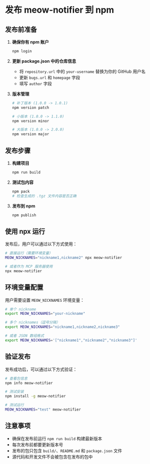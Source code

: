 # 发布 meow-notifier 到 npm

## 发布前准备

1. **确保你有 npm 账户**
   ```bash
   npm login
   ```

2. **更新 package.json 中的仓库信息**
   - 将 `repository.url` 中的 `your-username` 替换为你的 GitHub 用户名
   - 更新 `bugs.url` 和 `homepage` 字段
   - 填写 `author` 字段

3. **版本管理**
   ```bash
   # 补丁版本 (1.0.0 -> 1.0.1)
   npm version patch
   
   # 小版本 (1.0.0 -> 1.1.0)
   npm version minor
   
   # 大版本 (1.0.0 -> 2.0.0)
   npm version major
   ```

## 发布步骤

1. **构建项目**
   ```bash
   npm run build
   ```

2. **测试包内容**
   ```bash
   npm pack
   # 检查生成的 .tgz 文件内容是否正确
   ```

3. **发布到 npm**
   ```bash
   npm publish
   ```

## 使用 npx 运行

发布后，用户可以通过以下方式使用：

```bash
# 直接运行（需要环境变量）
MEOW_NICKNAMES="nickname1,nickname2" npx meow-notifier

# 或者作为 MCP 服务器使用
npx meow-notifier
```

## 环境变量配置

用户需要设置 `MEOW_NICKNAMES` 环境变量：

```bash
# 单个 nickname
export MEOW_NICKNAMES="your-nickname"

# 多个 nicknames（逗号分隔）
export MEOW_NICKNAMES="nickname1,nickname2,nickname3"

# 或者 JSON 数组格式
export MEOW_NICKNAMES='["nickname1","nickname2","nickname3"]'
```

## 验证发布

发布成功后，可以通过以下方式验证：

```bash
# 查看包信息
npm info meow-notifier

# 测试安装
npm install -g meow-notifier

# 测试运行
MEOW_NICKNAMES="test" meow-notifier
```

## 注意事项

- 确保在发布前运行 `npm run build` 构建最新版本
- 每次发布前都要更新版本号
- 发布的包只包含 `build/`、`README.md` 和 `package.json` 文件
- 源代码和开发文件不会被包含在发布的包中
